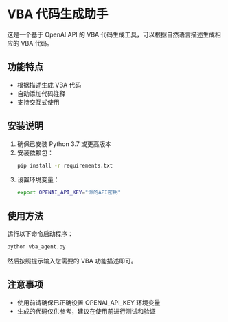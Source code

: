 # VBA 代码生成助手

这是一个基于 OpenAI API 的 VBA 代码生成工具，可以根据自然语言描述生成相应的 VBA 代码。

## 功能特点

- 根据描述生成 VBA 代码
- 自动添加代码注释
- 支持交互式使用

## 安装说明

1. 确保已安装 Python 3.7 或更高版本
2. 安装依赖包：
   ```bash
   pip install -r requirements.txt
   ```
3. 设置环境变量：
   ```bash
   export OPENAI_API_KEY="你的API密钥"
   ```

## 使用方法

运行以下命令启动程序：
```bash
python vba_agent.py
```

然后按照提示输入您需要的 VBA 功能描述即可。

## 注意事项

- 使用前请确保已正确设置 OPENAI_API_KEY 环境变量
- 生成的代码仅供参考，建议在使用前进行测试和验证 